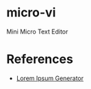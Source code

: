 # micro-vi

Mini Micro Text Editor

# References

- [Lorem Ipsum Generator](https://www.lipsum.com/)
